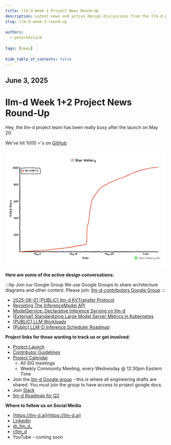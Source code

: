 ```yaml
---
title: llm-d Week 1 Project News Round-Up
description: Latest news and active design discussions from the llm-d project team, including protocol developments, API updates, and community resources for contributors and followers.
slug: llm-d-week-1-round-up

authors:
  - petecheslock
 
tags: [news]

hide_table_of_contents: false
---
```


## June 3, 2025

# **llm-d Week 1+2 Project News Round-Up**

 Hey, the llm-d project team has been really busy after the launch on May 20.

We've hit 1000 ⭐️'s on [GitHub](https://github.com/llm-d/llm-d)

![llm-d Star Chart](../docs/assets/images/star-history-202563.png)

<!-- truncate -->

**Here are some of the active design conversations:**

:::tip Join our Google Group
We use Google Groups to share architecture diagrams and other content. Please join: [llm-d-contributors Google Group](https://groups.google.com/g/llm-d-contributors)
:::


* [2025-06-01 \[PUBLIC\] llm-d KVTransfer Protocol](https://docs.google.com/document/d/1zBkToR9XWjvBYLxu15JeoGpq16nH5sFFensZP_3lJQU/view)
* [Revisiting The InferenceModel API](https://docs.google.com/document/d/1x6aI9pbTF5oOsaEQYc9n4pBBY3_AuEY2X51VKxmBSnU/view)
* [ModelService: Declarative Inference Serving on llm-d](https://docs.google.com/document/d/1HA-2yNZpc1F4KhyeYA30shjZpYEDqGIJXqVgDVv3SWU/view)
* [\[External\] Standardizing Large Model Server Metrics in Kubernetes](https://docs.google.com/document/d/1SpSp1E6moa4HSrJnS4x3NpLuj88sMXr2tbofKlzTZpk/view)
* [\[PUBLIC\] LLM Workloads](https://docs.google.com/document/d/1Ia0oRGnkPS8anB4g-_XPGnxfmOTOeqjJNb32Hlo_Tp0)
* [[Public\] LLM-D Inference Scheduler Roadmap](https://docs.google.com/document/d/1Giim_pIGKb4MDue9YFJBlsVkPsWomfVTIFuTmP3PZIo)

**Project links for those wanting to track us or get involved:**

* [Project Launch](https://www.youtube.com/live/Gr8jomztY2s?si=_FT4gGpWGU6MQLyl&t=4994)
* [Contributor Guidelines](https://llm-d.ai/docs/community/contribute)
* [Project Calendar](http://red.ht/llm-d-public-calendar)
    - All SIG meetings
    - Weekly Community Meeting, every Wednesday @ 12:30pm Eastern Time
* Join the [llm-d Google group](http://red.ht/llm-d-google-group) - this is where all engineering drafts are shared. You must join the group to have access to project google docs.
* Join <a href="/slack" target="_self">Slack</a>
* [llm-d Roadmap for Q2](https://github.com/llm-d/llm-d/issues/26)

**Where to follow us on Social Media**

* [https://llm-d.ai](https://llm-d.ai)
* [LinkedIn](http://linkedin.com/company/llm-d)
* [@\_llm\_d\_](https://twitter.com/_llm_d_)
* [r/llm\_d](https://www.reddit.com/r/llm_d/)
* YouTube - coming soon